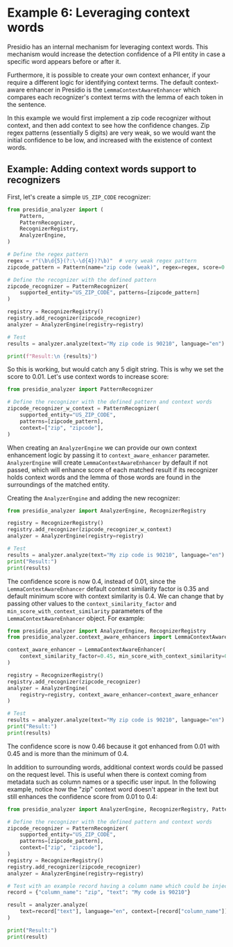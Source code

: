 # Example 6: Leveraging context words

Presidio has an internal mechanism for leveraging context words. This mechanism would increase the detection confidence of a PII entity in case a specific word appears before or after it.

Furthermore, it is possible to create your own context enhancer, if your require a different logic for identifying context terms. The default context-aware enhancer in Presidio is the `LemmaContextAwareEnhancer` which compares each recognizer's context terms with the lemma of each token in the sentence.

In this example we would first implement a zip code recognizer without context, and then add context to see how the confidence changes. Zip regex patterns (essentially 5 digits) are very weak, so we would want the initial confidence to be low, and increased with the existence of context words.

## Example: Adding context words support to recognizers

First, let's create a simple `US_ZIP_CODE` recognizer:

<!--pytest-codeblocks:cont-->
```python
from presidio_analyzer import (
    Pattern,
    PatternRecognizer,
    RecognizerRegistry,
    AnalyzerEngine,
)

# Define the regex pattern
regex = r"(\b\d{5}(?:\-\d{4})?\b)"  # very weak regex pattern
zipcode_pattern = Pattern(name="zip code (weak)", regex=regex, score=0.01)

# Define the recognizer with the defined pattern
zipcode_recognizer = PatternRecognizer(
    supported_entity="US_ZIP_CODE", patterns=[zipcode_pattern]
)

registry = RecognizerRegistry()
registry.add_recognizer(zipcode_recognizer)
analyzer = AnalyzerEngine(registry=registry)

# Test
results = analyzer.analyze(text="My zip code is 90210", language="en")

print(f"Result:\n {results}")
```

So this is working, but would catch any 5 digit string. This is why we set the score to 0.01. Let's use context words to increase score:

<!--pytest-codeblocks:cont-->
```python
from presidio_analyzer import PatternRecognizer

# Define the recognizer with the defined pattern and context words
zipcode_recognizer_w_context = PatternRecognizer(
    supported_entity="US_ZIP_CODE",
    patterns=[zipcode_pattern],
    context=["zip", "zipcode"],
)
```

When creating an ```AnalyzerEngine``` we can provide our own context enhancement logic by passing it to ```context_aware_enhancer``` parameter.
```AnalyzerEngine``` will create ```LemmaContextAwareEnhancer``` by default if not passed, which will enhance score of each matched result if its recognizer holds context words and the lemma of those words are found in the surroundings of the matched entity.

Creating the `AnalyzerEngine` and adding the new recognizer:

<!--pytest-codeblocks:cont-->
```python
from presidio_analyzer import AnalyzerEngine, RecognizerRegistry

registry = RecognizerRegistry()
registry.add_recognizer(zipcode_recognizer_w_context)
analyzer = AnalyzerEngine(registry=registry)

# Test
results = analyzer.analyze(text="My zip code is 90210", language="en")
print("Result:")
print(results)
```

The confidence score is now 0.4, instead of 0.01, since the ```LemmaContextAwareEnhancer``` default context similarity factor is 0.35 and default minimum score with context similarity is 0.4. We can change that by passing other values to the ```context_similarity_factor``` and ```min_score_with_context_similarity``` parameters of the ```LemmaContextAwareEnhancer``` object. For example:

<!--pytest-codeblocks:cont-->
```python
from presidio_analyzer import AnalyzerEngine, RecognizerRegistry
from presidio_analyzer.context_aware_enhancers import LemmaContextAwareEnhancer

context_aware_enhancer = LemmaContextAwareEnhancer(
    context_similarity_factor=0.45, min_score_with_context_similarity=0.4
)

registry = RecognizerRegistry()
registry.add_recognizer(zipcode_recognizer)
analyzer = AnalyzerEngine(
    registry=registry, context_aware_enhancer=context_aware_enhancer
)

# Test
results = analyzer.analyze(text="My zip code is 90210", language="en")
print("Result:")
print(results)
```

The confidence score is now 0.46 because it got enhanced from 0.01 with 0.45 and is more than the minimum of 0.4.

In addition to surrounding words, additional context words could be passed on the request level.
This is useful when there is context coming from metadata such as column names or a specific user input.
In the following example, notice how the "zip" context word doesn't appear in the text but still enhances the confidence score from 0.01 to 0.4:

<!--pytest-codeblocks:cont-->
```python
from presidio_analyzer import AnalyzerEngine, RecognizerRegistry, PatternRecognizer

# Define the recognizer with the defined pattern and context words
zipcode_recognizer = PatternRecognizer(
    supported_entity="US_ZIP_CODE",
    patterns=[zipcode_pattern],
    context=["zip", "zipcode"],
)
registry = RecognizerRegistry()
registry.add_recognizer(zipcode_recognizer)
analyzer = AnalyzerEngine(registry=registry)

# Test with an example record having a column name which could be injected as context
record = {"column_name": "zip", "text": "My code is 90210"}

result = analyzer.analyze(
    text=record["text"], language="en", context=[record["column_name"]]
)

print("Result:")
print(result)
```
